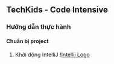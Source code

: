 ## TechKids - Code Intensive
### Hướng dẫn thực hành
#### Chuẩn bị project
1. Khởi động IntelliJ
\![Intellij Logo](/images/intellij.png)
